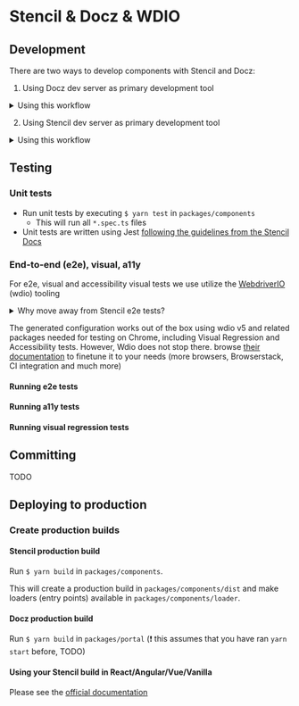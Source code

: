 # Stencil & Docz & WDIO

## Development

There are two ways to develop components with Stencil and Docz:

1. Using Docz dev server as primary development tool

<details>
<summary>Using this workflow</summary>

### Workflow
*  Start Stencil dev server: `cd packages/components && yarn start` 
    This will open up a browser tab which you can close.
* Open a second terminal windows and start the Docz dev server: `cd packages/portal && yarn start`
    This will open up a browser tab with Docz dev server, it will initially show a blank page. 
    Check your terminal when you can refresh and start developing.
* Go to your component page in your browser
* Any changes you make to `packages/components/src/*.{tsx,scss,mdx}` will hot reload the Docz dev server

### Pros
* Very integrated development approach
    * Immediately see if your changes make the documentation outdated
    * Easy to check if other components (molecules, design patterns) that use your
    change component are affected
* Visually more attractive dev environment than Stencil dev server

### Cons
* Slightly slower than using Stencil dev server
* If you add a new component you need to restart the Docz dev server
* it requires to have the component directory to have `docz/*.mdx` file

</details>

2. Using Stencil dev server as primary development tool

<details>
<summary>Using this workflow</summary>

### Workflow
* Start Stencil dev server: `cd packages/components && yarn start` 
* This will open a browser tab which loads `packages/component/index.html`
* Click on your component
* You will be redirected to `/src/component/index.html`
* Make the changes you need
* Start the Docz dev server `cd packages/portal && yarn start --no-sym-link`
* Verify all docs are up to date

### Pros
* Faster than the integrated approach
* No need for symlinks
        
### Cons
* Have to start up Docz server every time you change your component to verify docs
* Restart Docz server if you make changes to your .mdx file

</details>
    
## Testing

### Unit tests
* Run unit tests by executing `$ yarn test` in `packages/components`
    * This will run all `*.spec.ts` files
* Unit tests are written using Jest 
[following the guidelines from the Stencil Docs](https://stenciljs.com/docs/unit-testing)

### End-to-end (e2e), visual, a11y
For e2e, visual and accessibility visual tests we use utilize the [WebdriverIO](https://webdriver.io) (wdio) tooling
  
<details>
    <summary>Why move away from Stencil e2e tests?</summary>
    
We move away from the guidelines by Stencil and utilize the [WebdriverIO](https://webdriver.io) (wdio) tooling. The main reason is that we are able to 
share our setup for these tests and that Wdio is battle tested, where Stencil's Visual tests are experimental 
and Stencil does not provide any A11y testing out of the box
    
</details>

The generated configuration works out of the box using wdio v5 and related packages needed for testing
on Chrome, including Visual Regression and Accessibility tests. However, Wdio does not stop there. browse 
[their documentation](https://webdriver.io/docs/gettingstarted.html) to finetune it to your needs (more browsers, Browserstack, CI integration and much more)

#### Running e2e tests

#### Running a11y tests

#### Running visual regression tests

## Committing

TODO

## Deploying to production

### Create production builds

#### Stencil production build

Run `$ yarn build` in `packages/components`.

This will create a production build in `packages/components/dist` and 
make loaders (entry points) available in `packages/components/loader`.

#### Docz production build

Run `$ yarn build` in `packages/portal` 
(❗ this assumes that you have ran `yarn start` before, TODO)

#### Using your Stencil build in React/Angular/Vue/Vanilla

Please see the [official documentation](https://stenciljs.com/docs/overview) 